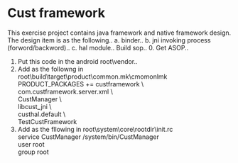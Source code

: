# Cust framework
This exercise project contains java framework and native framework design. The design item is as the following..
a. binder..
b. jni invoking process (forword/backword)..
c. hal module..
Build sop..
0. Get ASOP..
1. Put this code in the android root\vendor..
2. Add as the followng in root\build\target\product\common.mk\cmomonlmk  
PRODUCT_PACKAGES += custframework \\  
                    com.custframework.server.xml \\  
                    CustManager \\  
                    libcust_jni \\  
                    custhal.default \\  
                    TestCustFramework  
3. Add as the fllowing in root\system\core\rootdir\init.rc  
service CustManager /system/bin/CustManager  
    user root  
    group root  

